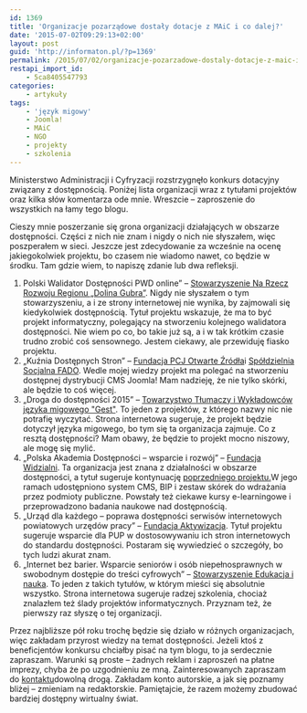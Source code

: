 ```yaml
---
id: 1369
title: 'Organizacje pozarządowe dostały dotacje z MAiC i co dalej?'
date: '2015-07-02T09:29:13+02:00'
layout: post
guid: 'http://informaton.pl/?p=1369'
permalink: /2015/07/02/organizacje-pozarzadowe-dostaly-dotacje-z-maic-i-co-dalej/
restapi_import_id:
    - 5ca8405547793
categories:
    - artykuły
tags:
    - 'język migowy'
    - Joomla!
    - MAiC
    - NGO
    - projekty
    - szkolenia
---
```


Ministerstwo Administracji i Cyfryzacji rozstrzygnęło konkurs dotacyjny związany z dostępnością. Poniżej lista organizacji wraz z tytułami projektów oraz kilka słów komentarza ode mnie. Wreszcie – zaproszenie do wszystkich na łamy tego blogu.

Cieszy mnie poszerzanie się grona organizacji działających w obszarze dostępności. Części z nich nie znam i nigdy o nich nie słyszałem, więc poszperałem w sieci. Jeszcze jest zdecydowanie za wcześnie na ocenę jakiegokolwiek projektu, bo czasem nie wiadomo nawet, co będzie w środku. Tam gdzie wiem, to napiszę zdanie lub dwa refleksji.

1. Polski Walidator Dostępności PWD online” – [Stowarzyszenie Na Rzecz Rozwoju Regionu „Dolina Gubra”](http://dolinagubra.pl/). Nigdy nie słyszałem o tym stowarzyszeniu, a i ze strony internetowej nie wynika, by zajmowali się kiedykolwiek dostępnością. Tytuł projektu wskazuje, że ma to być projekt informatyczny, polegający na stworzeniu kolejnego walidatora dostępności. Nie wiem po co, bo takie już są, a i w tak krótkim czasie trudno zrobić coś sensownego. Jestem ciekawy, ale przewiduję fiasko projektu.
2. „Kuźnia Dostępnych Stron” – [Fundacja PCJ Otwarte Źródła](http://fundacja.joomla.pl/)i [Spółdzielnia Socjalna FADO](http://www.spoldzielniafado.pl/). Wedle mojej wiedzy projekt ma polegać na stworzeniu dostępnej dystrybucji CMS Joomla! Mam nadzieję, że nie tylko skórki, ale będzie to coś więcej.
3. „Droga do dostępności 2015” – [Towarzystwo Tłumaczy i Wykładowców języka migowego "Gest"](http://gest.jmigowy.eu/). To jeden z projektów, z którego nazwy nic nie potrafię wyczytać. Strona internetowa sugeruje, że projekt będzie dotyczył języka migowego, bo tym się ta organizacja zajmuje. Co z resztą dostępności? Mam obawy, że będzie to projekt mocno niszowy, ale mogę się mylić.
4. „Polska Akademia Dostępności – wsparcie i rozwój” – [Fundacja Widzialni](http://www.widzialni.org/). Ta organizacja jest znana z działalności w obszarze dostępności, a tytuł sugeruje kontynuację [poprzedniego projektu.](http://pad.widzialni.org/)W jego ramach udostępniono system CMS, BIP i zestaw skórek do wdrażania przez podmioty publiczne. Powstały też ciekawe kursy e-learningowe i przeprowadzono badania naukowe nad dostępnością.
5. „Urząd dla każdego – poprawa dostępności serwisów internetowych powiatowych urzędów pracy” – [Fundacja Aktywizacja](http://www.aktywizacja.org.pl/). Tytuł projektu sugeruje wsparcie dla PUP w dostosowywaniu ich stron internetowych do standardu dostępności. Postaram się wywiedzieć o szczegóły, bo tych ludzi akurat znam.
6. „Internet bez barier. Wsparcie seniorów i osób niepełnosprawnych w swobodnym dostępie do treści cyfrowych” – [Stowarzyszenie Edukacja i nauka](http://www.stowarzyszenie.edu.pl/). To jeden z takich tytułów, w którym mieści się absolutnie wszystko. Strona internetowa sugeruje radzej szkolenia, chociaż znalazłem też ślady projektów informatycznych. Przyznam też, że pierwszy raz słyszę o tej organizacji.

Przez najbliższe pół roku trochę będzie się działo w różnych organizacjach, więc zakładam przyrost wiedzy na temat dostępności. Jeżeli ktoś z beneficjentów konkursu chciałby pisać na tym blogu, to ja serdecznie zapraszam. Warunki są proste – żadnych reklam i zaproszeń na płatne imprezy, chyba że po uzgodnieniu ze mną. Zainteresowanych zapraszam do [kontaktu](http://informaton.pl/kontakt/)dowolną drogą. Zakładam konto autorskie, a jak się poznamy bliżej – zmieniam na redaktorskie. Pamiętajcie, że razem możemy zbudować bardziej dostępny wirtualny świat.